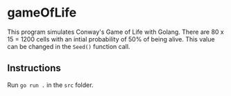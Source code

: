 # gameOfLife
This program simulates Conway's Game of Life with Golang. There are 80 x 15 = 1200 cells with an intial probability of 50% of being alive. This value can be changed in the `Seed()` function call.  

## Instructions
Run `go run .` in the `src` folder.
